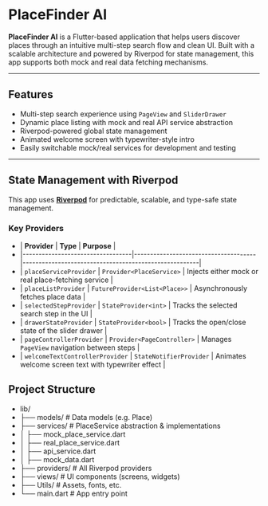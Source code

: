 # PlaceFinder AI

**PlaceFinder AI** is a Flutter-based application that helps users discover places through an intuitive multi-step search flow and clean UI. Built with a scalable architecture and powered by Riverpod for state management, this app supports both mock and real data fetching mechanisms.

---

##  Features

-  Multi-step search experience using `PageView` and `SliderDrawer`
-  Dynamic place listing with mock and real API service abstraction
-  Riverpod-powered global state management
-  Animated welcome screen with typewriter-style intro
-  Easily switchable mock/real services for development and testing

---

##  State Management with Riverpod

This app uses **[Riverpod](https://riverpod.dev)** for predictable, scalable, and type-safe state management.

### Key Providers

* | **Provider**                      | **Type**                             | **Purpose**                                           |
* |----------------------------------|--------------------------------------|-------------------------------------------------------|
* | `placeServiceProvider`           | `Provider<PlaceService>`            | Injects either mock or real place-fetching service   |
* | `placeListProvider`              | `FutureProvider<List<Place>>`       | Asynchronously fetches place data                    |
* | `selectedStepProvider`           | `StateProvider<int>`                | Tracks the selected search step in the UI            |
* | `drawerStateProvider`            | `StateProvider<bool>`               | Tracks the open/close state of the slider drawer     |
* | `pageControllerProvider`         | `Provider<PageController>`          | Manages `PageView` navigation between steps          |
* | `welcomeTextControllerProvider`  | `StateNotifierProvider`             | Animates welcome screen text with typewriter effect  |


##  Project Structure

* lib/
* ├── models/ # Data models (e.g. Place)
* ├── services/ # PlaceService abstraction & implementations
* │ ├── mock_place_service.dart
* │ ├── real_place_service.dart
* │ ├── api_service.dart
* │ ├── mock_data.dart
* ├── providers/ # All Riverpod providers
* ├── views/ # UI components (screens, widgets)
* ├── Utils/ # Assets, fonts, etc.
* └── main.dart # App entry point